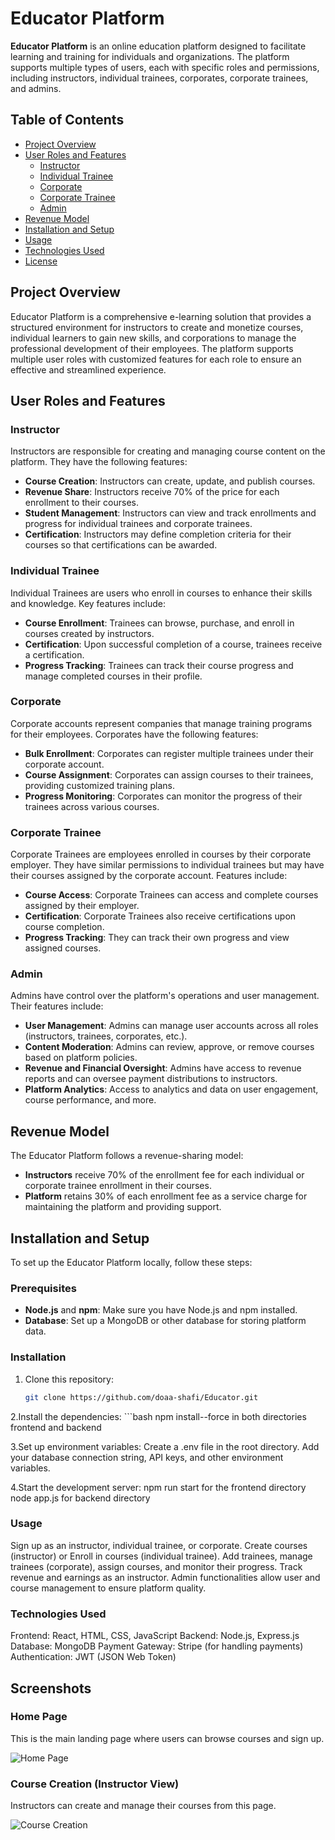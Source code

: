 # Educator Platform

**Educator Platform** is an online education platform designed to facilitate learning and training for individuals and organizations. The platform supports multiple types of users, each with specific roles and permissions, including instructors, individual trainees, corporates, corporate trainees, and admins.

## Table of Contents

- [Project Overview](#project-overview)
- [User Roles and Features](#user-roles-and-features)
  - [Instructor](#instructor)
  - [Individual Trainee](#individual-trainee)
  - [Corporate](#corporate)
  - [Corporate Trainee](#corporate-trainee)
  - [Admin](#admin)
- [Revenue Model](#revenue-model)
- [Installation and Setup](#installation-and-setup)
- [Usage](#usage)
- [Technologies Used](#technologies-used)
- [License](#license)

## Project Overview

Educator Platform is a comprehensive e-learning solution that provides a structured environment for instructors to create and monetize courses, individual learners to gain new skills, and corporations to manage the professional development of their employees. The platform supports multiple user roles with customized features for each role to ensure an effective and streamlined experience.

## User Roles and Features

### Instructor

Instructors are responsible for creating and managing course content on the platform. They have the following features:
- **Course Creation**: Instructors can create, update, and publish courses.
- **Revenue Share**: Instructors receive 70% of the price for each enrollment to their courses.
- **Student Management**: Instructors can view and track enrollments and progress for individual trainees and corporate trainees.
- **Certification**: Instructors may define completion criteria for their courses so that certifications can be awarded.

### Individual Trainee

Individual Trainees are users who enroll in courses to enhance their skills and knowledge. Key features include:
- **Course Enrollment**: Trainees can browse, purchase, and enroll in courses created by instructors.
- **Certification**: Upon successful completion of a course, trainees receive a certification.
- **Progress Tracking**: Trainees can track their course progress and manage completed courses in their profile.

### Corporate

Corporate accounts represent companies that manage training programs for their employees. Corporates have the following features:
- **Bulk Enrollment**: Corporates can register multiple trainees under their corporate account.
- **Course Assignment**: Corporates can assign courses to their trainees, providing customized training plans.
- **Progress Monitoring**: Corporates can monitor the progress of their trainees across various courses.
  
### Corporate Trainee

Corporate Trainees are employees enrolled in courses by their corporate employer. They have similar permissions to individual trainees but may have their courses assigned by the corporate account. Features include:
- **Course Access**: Corporate Trainees can access and complete courses assigned by their employer.
- **Certification**: Corporate Trainees also receive certifications upon course completion.
- **Progress Tracking**: They can track their own progress and view assigned courses.

### Admin

Admins have control over the platform's operations and user management. Their features include:
- **User Management**: Admins can manage user accounts across all roles (instructors, trainees, corporates, etc.).
- **Content Moderation**: Admins can review, approve, or remove courses based on platform policies.
- **Revenue and Financial Oversight**: Admins have access to revenue reports and can oversee payment distributions to instructors.
- **Platform Analytics**: Access to analytics and data on user engagement, course performance, and more.

## Revenue Model

The Educator Platform follows a revenue-sharing model:
- **Instructors** receive 70% of the enrollment fee for each individual or corporate trainee enrollment in their courses.
- **Platform** retains 30% of each enrollment fee as a service charge for maintaining the platform and providing support.

## Installation and Setup

To set up the Educator Platform locally, follow these steps:

### Prerequisites
- **Node.js** and **npm**: Make sure you have Node.js and npm installed.
- **Database**: Set up a MongoDB or other database for storing platform data.

### Installation

1. Clone this repository:
   ```bash
   git clone https://github.com/doaa-shafi/Educator.git


2.Install the dependencies:
    ```bash
    npm install--force  in both directories frontend and backend

3.Set up environment variables:
    Create a .env file in the root directory.
    Add your database connection string, API keys, and other environment variables.

4.Start the development server:
    npm run start for the frontend directory 
    node app.js   for backend directory

### Usage

Sign up as an instructor, individual trainee, or corporate.
Create courses (instructor) or Enroll in courses (individual trainee).
Add trainees, manage trainees (corporate), assign courses, and monitor their progress.
Track revenue and earnings as an instructor.
Admin functionalities allow user and course management to ensure platform quality.

### Technologies Used

Frontend: React, HTML, CSS, JavaScript
Backend: Node.js, Express.js
Database: MongoDB
Payment Gateway: Stripe (for handling payments)
Authentication: JWT (JSON Web Token)


## Screenshots

### Home Page
This is the main landing page where users can browse courses and sign up.

![Home Page](./assets/homepage.png)

### Course Creation (Instructor View)
Instructors can create and manage their courses from this page.

![Course Creation](./assets/course-creation.png)









